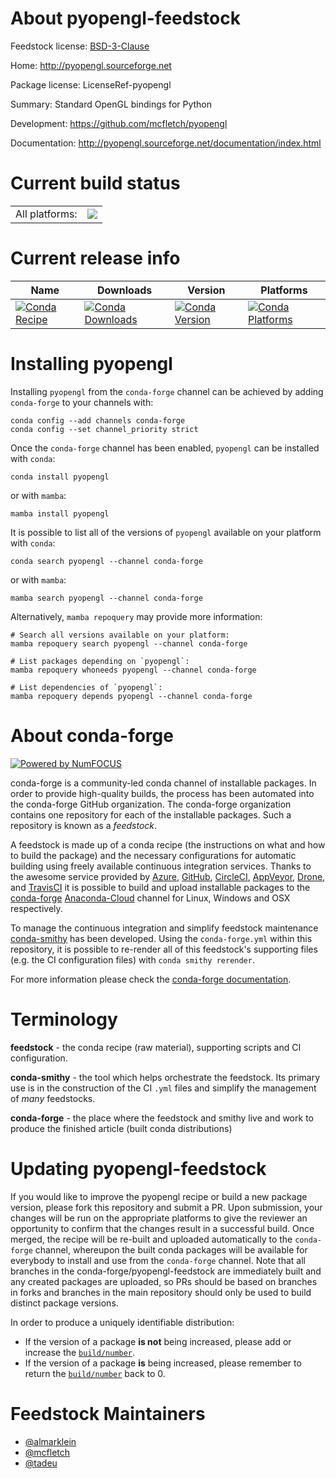About pyopengl-feedstock
========================

Feedstock license: [BSD-3-Clause](https://github.com/conda-forge/pyopengl-feedstock/blob/main/LICENSE.txt)

Home: http://pyopengl.sourceforge.net

Package license: LicenseRef-pyopengl

Summary: Standard OpenGL bindings for Python

Development: https://github.com/mcfletch/pyopengl

Documentation: http://pyopengl.sourceforge.net/documentation/index.html

Current build status
====================


<table><tr><td>All platforms:</td>
    <td>
      <a href="https://dev.azure.com/conda-forge/feedstock-builds/_build/latest?definitionId=4109&branchName=main">
        <img src="https://dev.azure.com/conda-forge/feedstock-builds/_apis/build/status/pyopengl-feedstock?branchName=main">
      </a>
    </td>
  </tr>
</table>

Current release info
====================

| Name | Downloads | Version | Platforms |
| --- | --- | --- | --- |
| [![Conda Recipe](https://img.shields.io/badge/recipe-pyopengl-green.svg)](https://anaconda.org/conda-forge/pyopengl) | [![Conda Downloads](https://img.shields.io/conda/dn/conda-forge/pyopengl.svg)](https://anaconda.org/conda-forge/pyopengl) | [![Conda Version](https://img.shields.io/conda/vn/conda-forge/pyopengl.svg)](https://anaconda.org/conda-forge/pyopengl) | [![Conda Platforms](https://img.shields.io/conda/pn/conda-forge/pyopengl.svg)](https://anaconda.org/conda-forge/pyopengl) |

Installing pyopengl
===================

Installing `pyopengl` from the `conda-forge` channel can be achieved by adding `conda-forge` to your channels with:

```
conda config --add channels conda-forge
conda config --set channel_priority strict
```

Once the `conda-forge` channel has been enabled, `pyopengl` can be installed with `conda`:

```
conda install pyopengl
```

or with `mamba`:

```
mamba install pyopengl
```

It is possible to list all of the versions of `pyopengl` available on your platform with `conda`:

```
conda search pyopengl --channel conda-forge
```

or with `mamba`:

```
mamba search pyopengl --channel conda-forge
```

Alternatively, `mamba repoquery` may provide more information:

```
# Search all versions available on your platform:
mamba repoquery search pyopengl --channel conda-forge

# List packages depending on `pyopengl`:
mamba repoquery whoneeds pyopengl --channel conda-forge

# List dependencies of `pyopengl`:
mamba repoquery depends pyopengl --channel conda-forge
```


About conda-forge
=================

[![Powered by
NumFOCUS](https://img.shields.io/badge/powered%20by-NumFOCUS-orange.svg?style=flat&colorA=E1523D&colorB=007D8A)](https://numfocus.org)

conda-forge is a community-led conda channel of installable packages.
In order to provide high-quality builds, the process has been automated into the
conda-forge GitHub organization. The conda-forge organization contains one repository
for each of the installable packages. Such a repository is known as a *feedstock*.

A feedstock is made up of a conda recipe (the instructions on what and how to build
the package) and the necessary configurations for automatic building using freely
available continuous integration services. Thanks to the awesome service provided by
[Azure](https://azure.microsoft.com/en-us/services/devops/), [GitHub](https://github.com/),
[CircleCI](https://circleci.com/), [AppVeyor](https://www.appveyor.com/),
[Drone](https://cloud.drone.io/welcome), and [TravisCI](https://travis-ci.com/)
it is possible to build and upload installable packages to the
[conda-forge](https://anaconda.org/conda-forge) [Anaconda-Cloud](https://anaconda.org/)
channel for Linux, Windows and OSX respectively.

To manage the continuous integration and simplify feedstock maintenance
[conda-smithy](https://github.com/conda-forge/conda-smithy) has been developed.
Using the ``conda-forge.yml`` within this repository, it is possible to re-render all of
this feedstock's supporting files (e.g. the CI configuration files) with ``conda smithy rerender``.

For more information please check the [conda-forge documentation](https://conda-forge.org/docs/).

Terminology
===========

**feedstock** - the conda recipe (raw material), supporting scripts and CI configuration.

**conda-smithy** - the tool which helps orchestrate the feedstock.
                   Its primary use is in the construction of the CI ``.yml`` files
                   and simplify the management of *many* feedstocks.

**conda-forge** - the place where the feedstock and smithy live and work to
                  produce the finished article (built conda distributions)


Updating pyopengl-feedstock
===========================

If you would like to improve the pyopengl recipe or build a new
package version, please fork this repository and submit a PR. Upon submission,
your changes will be run on the appropriate platforms to give the reviewer an
opportunity to confirm that the changes result in a successful build. Once
merged, the recipe will be re-built and uploaded automatically to the
`conda-forge` channel, whereupon the built conda packages will be available for
everybody to install and use from the `conda-forge` channel.
Note that all branches in the conda-forge/pyopengl-feedstock are
immediately built and any created packages are uploaded, so PRs should be based
on branches in forks and branches in the main repository should only be used to
build distinct package versions.

In order to produce a uniquely identifiable distribution:
 * If the version of a package **is not** being increased, please add or increase
   the [``build/number``](https://docs.conda.io/projects/conda-build/en/latest/resources/define-metadata.html#build-number-and-string).
 * If the version of a package **is** being increased, please remember to return
   the [``build/number``](https://docs.conda.io/projects/conda-build/en/latest/resources/define-metadata.html#build-number-and-string)
   back to 0.

Feedstock Maintainers
=====================

* [@almarklein](https://github.com/almarklein/)
* [@mcfletch](https://github.com/mcfletch/)
* [@tadeu](https://github.com/tadeu/)

